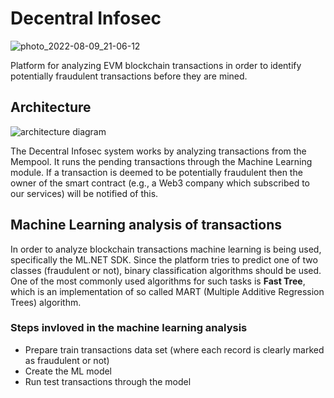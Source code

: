 # Decentral Infosec

![photo_2022-08-09_21-06-12](https://user-images.githubusercontent.com/3188163/183788375-82863742-2127-4fcb-b7b1-5b16506c5fc0.jpg)

Platform for analyzing EVM blockchain transactions in order to identify potentially fraudulent transactions before they are mined.

## Architecture
![architecture diagram](https://user-images.githubusercontent.com/3188163/183798821-4695740e-606d-4899-96e4-99dbfd5a46f1.png)

The Decentral Infosec system works by analyzing transactions from the Mempool. It runs the pending transactions through the Machine Learning module. If a transaction is deemed to be potentially fraudulent then the owner of the smart contract (e.g., a Web3 company which subscribed to our services) will be notified of this.

## Machine Learning analysis of transactions
In order to analyze blockchain transactions machine learning is being used, specifically the ML.NET SDK. Since the platform tries to predict one of two classes (fraudulent or not), binary classification algorithms should be used. One of the most commonly used algorithms for such tasks is **Fast Tree**, which is an implementation of so called MART (Multiple Additive Regression Trees) algorithm.

### Steps invloved in the machine learning analysis
- Prepare train transactions data set (where each record is clearly marked as fraudulent or not)
- Create the ML model
- Run test transactions through the model
